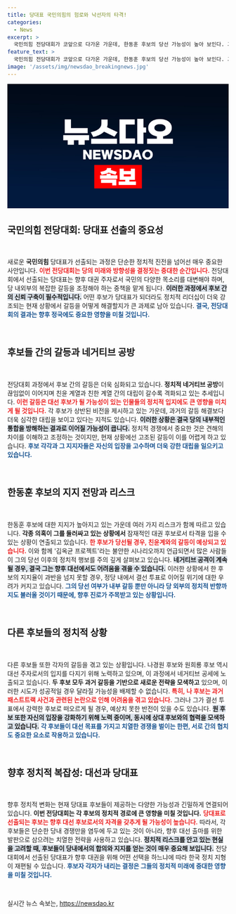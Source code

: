 ```yaml
---
title: 당대표 국민의힘의 험로와 낙선자의 타격!
categories:
  - News
excerpt: >
  국민의힘 전당대회가 코앞으로 다가온 가운데, 한동훈 후보의 당선 가능성이 높아 보인다. 그러나 네거티브 공방과 갈등의 후유증으로 당 내부 혼란이 심화될 것으로 전망된다. 과연 이 치열한 각축 속에서 진정한 승자는 누가 될까?
feature_text: >
  국민의힘 전당대회가 코앞으로 다가온 가운데, 한동훈 후보의 당선 가능성이 높아 보인다. 그러나 네거티브 공방과 갈등의 후유증으로 당 내부 혼란이 심화될 것으로 전망된다. 과연 이 치열한 각축 속에서 진정한 승자는 누가 될까?
image: '/assets/img/newsdao_breakingnews.jpg'
---
```


<p><img src="/assets/img/newsdao_breakingnews.jpg" alt="ontimetimes 속보" /></p>

<h2 data-ke-size="size26">국민의힘 전당대회: 당대표 선출의 중요성</h2>

<p data-ke-size="size16">&nbsp;</p>

<p>새로운 <b>국민의힘</b> 당대표가 선출되는 과정은 단순한 정치적 진전을 넘어선 매우 중요한 사안입니다. <b><span style="color: #ee2323;">이번 전당대회는 당의 미래와 방향성을 결정짓는 중대한 순간입니다.</span></b> 전당대회에서 선출되는 당대표는 향후 대권 주자로서 국민의 다양한 목소리를 대변해야 하며, 당 내외부의 복잡한 갈등을 조정해야 하는 중책을 맡게 됩니다. <b><span style="background-color: #21538527;">이러한 과정에서 후보 간의 신뢰 구축이 필수적입니다.</span></b> 어떤 후보가 당대표가 되더라도 정치적 리더십이 더욱 강조되는 현재 상황에서 갈등을 어떻게 해결할지가 큰 과제로 남아 있습니다. <b><span style="color: #1a5490;">결국, 전당대회의 결과는 향후 정국에도 중요한 영향을 미칠 것입니다.</span></b></p>

<p data-ke-size="size16">&nbsp;</p>

<h2 data-ke-size="size26">후보들 간의 갈등과 네거티브 공방</h2>

<p data-ke-size="size16">&nbsp;</p>

<p>전당대회 과정에서 후보 간의 갈등은 더욱 심화되고 있습니다. <b>정치적 네거티브 공방</b>이 끊임없이 이어지며 친윤 계열과 친한 계열 간의 대립이 갈수록 격화되고 있는 추세입니다. <b><span style="color: #ee2323;">이런 갈등은 대선 후보가 될 가능성이 있는 인물들의 정치적 입지에도 큰 영향을 미치게 될 것입니다.</span></b> 각 후보가 상반된 비전을 제시하고 있는 가운데, 과거의 갈등 해결보다 더욱 심각한 대립을 보이고 있다는 지적도 있습니다. <b><span style="background-color: #21538527;">이러한 상황은 결국 당의 내부적인 통합을 방해하는 결과로 이어질 가능성이 큽니다.</span></b> 정치적 경쟁에서 중요한 것은 견해의 차이를 이해하고 조정하는 것이지만, 현재 상황에선 고조된 갈등이 이를 어렵게 하고 있습니다. <b><span style="color: #1a5490;">후보 각각과 그 지지자들은 자신의 입장을 고수하며 더욱 강한 대립을 일으키고 있습니다.</span></b></p>

<p data-ke-size="size16">&nbsp;</p>

<h2 data-ke-size="size26">한동훈 후보의 지지 전망과 리스크</h2>

<p data-ke-size="size16">&nbsp;</p>

<p>한동훈 후보에 대한 지지가 높아지고 있는 가운데 여러 가지 리스크가 함께 따르고 있습니다. <b>각종 의혹이 그를 둘러싸고 있는 상황에서</b> 잠재적인 대권 후보로서 타격을 입을 수 있는 상황이 연출되고 있습니다. <b><span style="color: #ee2323;">한 후보가 당선될 경우, 친윤계와의 갈등이 예상되고 있습니다.</span></b> 이와 함께 '김옥균 프로젝트'라는 불안한 시나리오까지 언급되면서 많은 사람들이 그의 당선 이후의 정치적 행보를 주의 깊게 살펴보고 있습니다. <b><span style="background-color: #21538527;">네거티브 공격이 계속될 경우, 결국 그는 향후 대선에서도 어려움을 겪을 수 있습니다.</span></b> 이러한 상황에서 한 후보의 지지율이 과반을 넘지 못할 경우, 정당 내에서 결선 투표로 이어질 위기에 대한 우려가 커지고 있습니다. <b><span style="color: #1a5490;">그의 당선 여부가 내부 갈등 뿐만 아니라 당 외부의 정치적 반향까지도 불러올 것이기 때문에, 향후 진로가 주목받고 있는 상황입니다.</span></b></p>

<p data-ke-size="size16">&nbsp;</p>

<h2 data-ke-size="size26">다른 후보들의 정치적 상황</h2>

<p data-ke-size="size16">&nbsp;</p>

<p>다른 후보들 또한 각자의 갈등을 겪고 있는 상황입니다. 나경원 후보와 원희룡 후보 역시 대선 주자로서의 입지를 다지기 위해 노력하고 있으며, 이 과정에서 네거티브 공세에 노출되고 있습니다. <b>두 후보 모두 과거 갈등을 기반으로 새로운 전략을 모색하고</b> 있으며, 이러한 시도가 성공적일 경우 달라질 가능성을 배제할 수 없습니다. <b><span style="color: #ee2323;">특히, 나 후보는 과거 패스트트랙 사건과 관련된 논란으로 인해 어려움을 겪고 있습니다.</span></b> 그러나 그가 결선 투표에서 강력한 후보로 떠오르게 될 경우, 예상치 못한 반전이 있을 수도 있습니다. <b><span style="background-color: #21538527;">원 후보 또한 자신의 입장을 강화하기 위해 노력 중이며, 동시에 상대 후보와의 협력을 모색하고 있습니다.</span></b> <b><span style="color: #1a5490;">각 후보들이 대선 목표를 가지고 치열한 경쟁을 벌이는 한편, 서로 간의 협치도 중요한 요소로 작용하고 있습니다.</span></b></p>

<p data-ke-size="size16">&nbsp;</p>

<h2 data-ke-size="size26">향후 정치적 복잡성: 대선과 당대표</h2>

<p data-ke-size="size16">&nbsp;</p>

<p>향후 정치적 변화는 현재 당대표 후보들이 제공하는 다양한 가능성과 긴밀하게 연결되어 있습니다. <b>이번 전당대회는 각 후보의 정치적 경로에 큰 영향을 미칠 것입니다.</b> <b><span style="color: #ee2323;">당대표로 선출되는 후보는 향후 대선 후보로서의 자격을 갖추게 될 가능성이 높습니다.</span></b> 따라서, 각 후보들은 단순한 당내 경쟁만을 염두에 두고 있는 것이 아니라, 향후 대선 출마를 위한 발판으로 삼으려는 치열한 전략을 사용하고 있습니다. <b><span style="background-color: #21538527;">정치적 리스크를 안고 있는 현실을 고려할 때, 후보들이 당내에서의 합의와 지지를 얻는 것이 매우 중요해 보입니다.</span></b> 전당대회에서 선출된 당대표가 향후 대권을 위해 어떤 선택을 하느냐에 따라 한국 정치 지형이 재편될 수 있습니다. <b><span style="color: #1a5490;">후보자 각자가 내리는 결정은 그들의 정치적 미래에 중대한 영향을 미칠 것입니다.</span></b></p>

<p data-ke-size="size16">&nbsp;</p>
실시간 뉴스 속보는, <a href="https://newsdao.kr" rel="dofollow">https://newsdao.kr</a>


